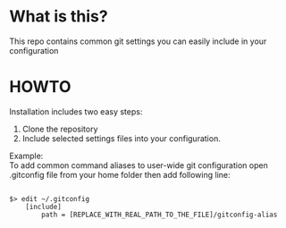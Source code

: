 What is this?
=============

This repo contains common git settings you can easily include in your configuration

HOWTO
=====
Installation includes two easy steps:
1. Clone the repository
2. Include selected settings files into your configuration. 
 
Example:<br/> 
To add common command aliases to user-wide git configuration open .gitconfig file from your home folder then add following line:
<pre><code>
$> edit ~/.gitconfig
    [include]
        path = [REPLACE_WITH_REAL_PATH_TO_THE_FILE]/gitconfig-alias    
</code></pre>